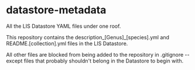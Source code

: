 # datastore-metadata
All the LIS Datastore YAML files under one roof.

This repository contains the description_[Genus]_[species].yml and README.[collection].yml files in the LIS Datastore.

All other files are blocked from being added to the repository in .gitignore -- except files that probably shouldn't belong in the Datastore to begin with.
